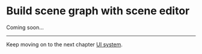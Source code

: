 # Build scene graph with scene editor

Coming soon...


<hr>

Keep moving on to the next chapter [UI system](../ui/index.md).
